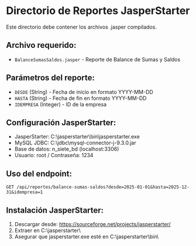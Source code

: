 # Directorio de Reportes JasperStarter

Este directorio debe contener los archivos .jasper compilados.

## Archivo requerido:
- `BalanceSumasSaldos.jasper` - Reporte de Balance de Sumas y Saldos

## Parámetros del reporte:
- `DESDE` (String) - Fecha de inicio en formato YYYY-MM-DD
- `HASTA` (String) - Fecha de fin en formato YYYY-MM-DD  
- `IDEMPRESA` (Integer) - ID de la empresa

## Configuración JasperStarter:
- JasperStarter: C:\jasperstarter\bin\jasperstarter.exe
- MySQL JDBC: C:\jdbc\mysql-connector-j-9.3.0.jar
- Base de datos: n_siete_bd (localhost:3306)
- Usuario: root / Contraseña: 1234

## Uso del endpoint:
```
GET /api/reportes/balance-sumas-saldos?desde=2025-01-01&hasta=2025-12-31&idempresa=1
```

## Instalación JasperStarter:
1. Descargar desde: https://sourceforge.net/projects/jasperstarter/
2. Extraer en C:\jasperstarter\
3. Asegurar que jasperstarter.exe esté en C:\jasperstarter\bin\